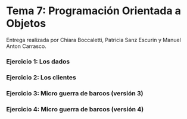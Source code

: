 # Tema 7: Programación Orientada a Objetos

Entrega realizada por Chiara Boccaletti, Patricia Sanz Escurin y Manuel Anton Carrasco.

### Ejercicio 1: Los dados
### Ejercicio 2: Los clientes
### Ejercicio 3: Micro guerra de barcos (versión 3)
### Ejercicio 4: Micro guerra de barcos (versión 4)
